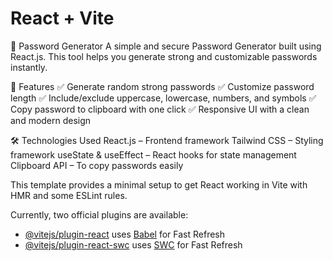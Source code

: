 # React + Vite

🔑 Password Generator
A simple and secure Password Generator built using React.js. This tool helps you generate strong and customizable passwords instantly.

🚀 Features
✅ Generate random strong passwords
✅ Customize password length
✅ Include/exclude uppercase, lowercase, numbers, and symbols
✅ Copy password to clipboard with one click
✅ Responsive UI with a clean and modern design

🛠️ Technologies Used
React.js – Frontend framework
Tailwind CSS – Styling framework
useState & useEffect – React hooks for state management
Clipboard API – To copy passwords easily
















































This template provides a minimal setup to get React working in Vite with HMR and some ESLint rules.

Currently, two official plugins are available:

- [@vitejs/plugin-react](https://github.com/vitejs/vite-plugin-react/blob/main/packages/plugin-react/README.md) uses [Babel](https://babeljs.io/) for Fast Refresh
- [@vitejs/plugin-react-swc](https://github.com/vitejs/vite-plugin-react-swc) uses [SWC](https://swc.rs/) for Fast Refresh
